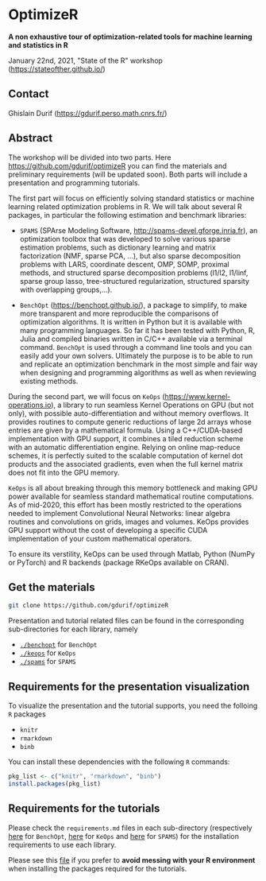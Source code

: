 # OptimizeR

**A non exhaustive tour of optimization-related tools for machine learning and statistics in R**

January 22nd, 2021, "State of the R" workshop (https://stateofther.github.io/)

## Contact

Ghislain Durif (https://gdurif.perso.math.cnrs.fr/)

## Abstract

The workshop will be divided into two parts. Here https://github.com/gdurif/optimizeR you can find the materials and preliminary requirements (will be updated soon). Both parts will include a presentation and programming tutorials.

The first part will focus on efficiently solving standard statistics or machine learning related optimization problems in R. We will talk about several R packages, in particular the following estimation and benchmark libraries:

- `SPAMS` (SPArse Modeling Software, http://spams-devel.gforge.inria.fr), an optimization toolbox that was developed to solve various sparse estimation problems, such as dictionary learning and matrix factorization (NMF, sparse PCA, ...), but also sparse decomposition problems with LARS, coordinate descent, OMP, SOMP, proximal methods, and structured sparse decomposition problems (l1/l2, l1/linf, sparse group lasso, tree-structured regularization, structured sparsity with overlapping groups,...).

- `BenchOpt` (https://benchopt.github.io/), a package to simplify, to make more transparent and more reproducible the comparisons of optimization algorithms. It is written in Python but it is available with many programming languages. So far it has been tested with Python, R, Julia and compiled binaries written in C/C++ available via a terminal command. `BenchOpt` is used through a command line tools and you can easily add your own solvers. Ultimately the purpose is to be able to run and replicate an optimization benchmark in the most simple and fair way when designing and programming algorithms as well as when reviewing existing methods.

During the second part, we will focus on `KeOps` (https://www.kernel-operations.io), a library to run seamless Kernel Operations on GPU (but not only), with possible auto-differentiation and without memory overflows. It provides routines to compute generic reductions of large 2d arrays whose entries are given by a mathematical formula. Using a C++/CUDA-based implementation with GPU support, it combines a tiled reduction scheme with an automatic differentiation engine. Relying on online map-reduce schemes, it is perfectly suited to the scalable computation of kernel dot products and the associated gradients, even when the full kernel matrix does not fit into the GPU memory.

`KeOps` is all about breaking through this memory bottleneck and making GPU power available for seamless standard mathematical routine computations. As of mid-2020, this effort has been mostly restricted to the operations needed to implement Convolutional Neural Networks: linear algebra routines and convolutions on grids, images and volumes. KeOps provides GPU support without the cost of developing a specific CUDA implementation of your custom mathematical operators.

To ensure its verstility, KeOps can be used through Matlab, Python (NumPy or PyTorch) and R backends (package RKeOps available on CRAN).

## Get the materials

```bash
git clone https://github.com/gdurif/optimizeR
```

Presentation and tutorial related files can be found in the corresponding sub-directories for each library, namely

- [`./benchopt`](./benchopt) for `BenchOpt`
- [`./keops`](./keops) for `KeOps`
- [`./spams`](./spams) for `SPAMS`

## Requirements for the presentation visualization

To visualize the presentation and the tutorial supports, you need the folloing `R` packages 
- `knitr`
- `rmarkdown`
- `binb`

You can install these dependencies with the following `R` commands:
```R
pkg_list <- c("knitr", "rmarkdown", "binb")
install.packages(pkg_list)
```

## Requirements for the tutorials

Please check the `requirements.md` files in each sub-directory (respectively [here](./benchopt/requirements.md) for `BenchOpt`, [here](./keops/requirements.md) for `KeOps` and [here](./spams/requirements.md) for `SPAMS`) for the installation requirements to use each library.

Please see this [file](./setup_R_environment.md) if you prefer to **avoid messing with your R environment** when installing the packages required for the tutorials.
